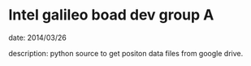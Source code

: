 # Intel galileo boad dev group A

date:
2014/03/26

description:
python source to get positon data files from google drive.

